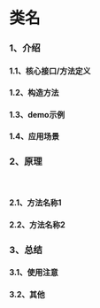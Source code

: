 # 类名

### 1、介绍

#### 1.1、核心接口/方法定义

#### 1.2、构造方法

#### 1.3、demo示例

#### 1.4、应用场景



### 2、原理
​
#### 2.1、方法名称1

#### 2.2、方法名称2


### 3、总结

#### 3.1、使用注意

#### 3.2、其他